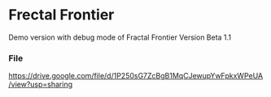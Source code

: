 # Frectal Frontier
Demo version with debug mode of Fractal Frontier
Version Beta 1.1

### File

https://drive.google.com/file/d/1P250sG7ZcBgB1MqCJewupYwFpkxWPeUA/view?usp=sharing


